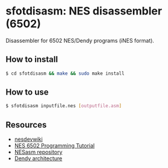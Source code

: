 # sfotdisasm: NES disassembler (6502)
Disassembler for 6502 NES/Dendy programs (iNES format).

## How to install
```bash
$ cd sfotdisasm && make && sudo make install
```

## How to use
```bash
$ sfotdisasm inputfile.nes [outputfile.asm]
```

## Resources

* [nesdevwiki](http://wiki.nesdev.com/w/index.php/Nesdev_Wiki)
* [NES 6502 Programming Tutorial](http://www.vbforums.com/showthread.php?858389-NES-6502-Programming-Tutorial-Part-1-Getting-Started)
* [NESasm repository](https://github.com/camsaul/nesasm)
* [Dendy architecture](http://dendy.migera.ru/nes/g01.html)
